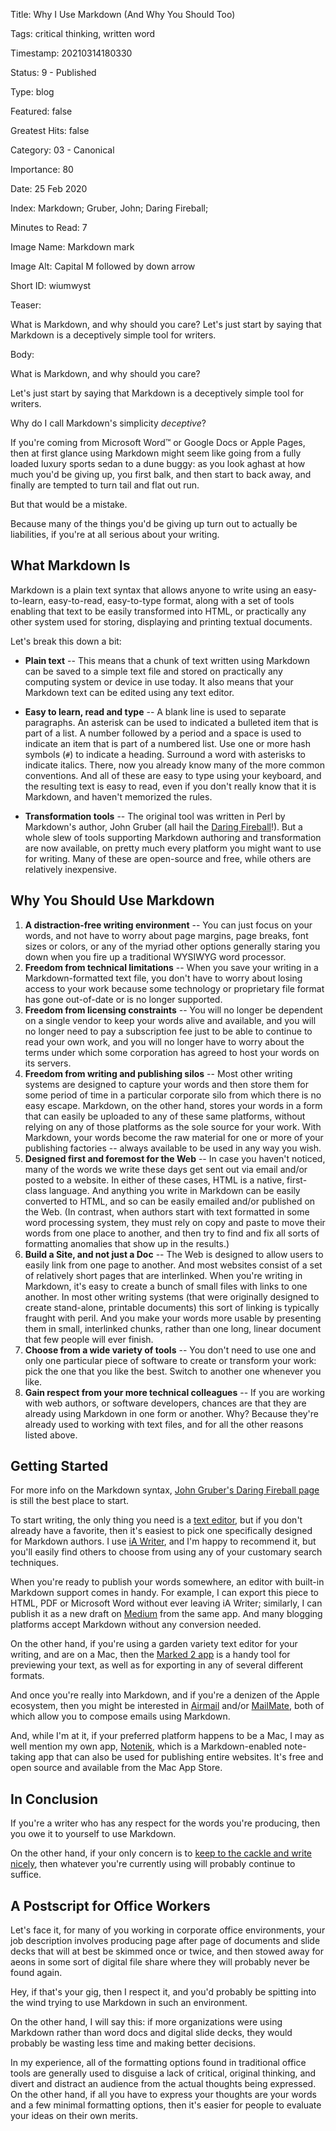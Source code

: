 Title:  Why I Use Markdown (And Why You Should Too)

Tags:   critical thinking, written word

Timestamp: 20210314180330

Status: 9 - Published

Type:   blog

Featured: false

Greatest Hits: false

Category: 03 - Canonical

Importance: 80

Date:   25 Feb 2020

Index:  Markdown; Gruber, John; Daring Fireball; 

Minutes to Read: 7

Image Name: Markdown mark

Image Alt: Capital M followed by down arrow

Short ID: wiumwyst

Teaser:

What is Markdown, and why should you care? Let's just start by saying that Markdown is a deceptively simple tool for writers. 


Body:

What is Markdown, and why should you care?

Let's just start by saying that Markdown is a deceptively simple tool for writers. 

Why do I call Markdown's simplicity *deceptive*?

If you're coming from Microsoft Word&trade; or Google Docs or Apple Pages, then at first glance using Markdown might seem like going from a fully loaded luxury sports sedan to a dune buggy: as you look aghast at how much you'd be giving up, you first balk, and then start to back away, and finally are tempted to turn tail and flat out run. 

But that would be a mistake. 

Because many of the things you'd be giving up turn out to actually be liabilities, if you're at all serious about your writing. 

## What Markdown Is

Markdown is a plain text syntax that allows anyone to write using an easy-to-learn, easy-to-read, easy-to-type format, along with a set of tools enabling that text to be easily transformed into HTML, or practically any other system used for storing, displaying and printing textual documents. 

Let's break this down a bit:

* **Plain text** -- This means that a chunk of text written using Markdown can be saved to a simple text file and stored on practically any computing system or device in use today. It also means that your Markdown text can be edited using any text editor. 

* **Easy to learn, read and type** -- A blank line is used to separate paragraphs. An asterisk can be used to indicated a bulleted item that is part of a list. A number followed by a period and a space is used to indicate an item that is part of a numbered list. Use one or more hash symbols (`#`) to indicate a heading. Surround a word with asterisks to indicate italics. There, now you already know many of the more common conventions. And all of these are easy to type using your keyboard, and the resulting text is easy to read, even if you don't really know that it is Markdown, and haven't memorized the rules. 

* **Transformation tools** -- The original tool was written in Perl by Markdown's author, John Gruber (all hail the [Daring Fireball](https://daringfireball.net)!). But a whole slew of tools supporting Markdown authoring and transformation are now available, on pretty much every platform you might want to use for writing. Many of these are open-source and free, while others are relatively inexpensive.  

## Why You Should Use Markdown

1. **A distraction-free writing environment** -- You can just focus on your words, and not have to worry about page margins, page breaks, font sizes or colors, or any of the myriad other options generally staring you down when you fire up a traditional WYSIWYG word processor. 
2. **Freedom from technical limitations** -- When you save your writing in a Markdown-formatted text file, you don't have to worry about losing access to your work because some technology or proprietary file format has gone out-of-date or is no longer supported. 
3. **Freedom from licensing constraints** -- You will no longer be dependent on a single vendor to keep your words alive and available, and you will no longer need to pay a subscription fee just to be able to continue to read your own work, and you will no longer have to worry about the terms under which some corporation has agreed to host your words on its servers. 
4. **Freedom from writing and publishing silos** -- Most other writing systems are designed to capture your words and then store them for some period of time in a particular corporate silo from which there is no easy escape. Markdown, on the other hand, stores your words in a form that can easily be uploaded to any of these same platforms, without relying on any of those platforms as the sole source for your work. With Markdown, your words become the raw material for one or more of your publishing factories -- always available to be used in any way you wish. 
5. **Designed first and foremost for the Web** -- In case you haven't noticed, many of the words we write these days get sent out via email and/or posted to a website. In either of these cases, HTML is a native, first-class language. And anything you write in Markdown can be easily converted to HTML, and so can be easily emailed and/or published on the Web. (In contrast, when authors start with text formatted in some word processing system, they must rely on copy and paste to move their words from one place to another, and then try to find and fix all sorts of formatting anomalies that show up in the results.)
6. **Build a Site, and not just a Doc** -- The Web is designed to allow users to easily link from one page to another. And most websites consist of a set of relatively short pages that are interlinked. When you're writing in Markdown, it's easy to create a bunch of small files with links to one another. In most other writing systems (that were originally designed to create stand-alone, printable documents) this sort of linking is typically fraught with peril. And you make your words more usable by presenting them in small, interlinked chunks, rather than one long, linear document that few people will ever finish. 
7. **Choose from a wide variety of tools** -- You don't need to use one and only one particular piece of software to create or transform your work: pick the one that you like the best. Switch to another one whenever you like. 
8. **Gain respect from your more technical colleagues** -- If you are working with web authors, or software developers, chances are that they are already using Markdown in one form or another. Why? Because they're already used to working with text files, and for all the other reasons listed above.  

## Getting Started

For more info on the Markdown syntax, [John Gruber's Daring Fireball page](https://daringfireball.net/projects/markdown/syntax) is still the best place to start. 

To start writing, the only thing you need is a [text editor](https://en.wikipedia.org/wiki/Text_editor), but if you don't already have a favorite, then it's easiest to pick one specifically designed for Markdown authors. I use [iA Writer](https://ia.net/writer), and I'm happy to recommend it, but you'll easily find others to choose from using any of your customary search techniques. 

When you're ready to publish your words somewhere, an editor with built-in Markdown support comes in handy. For example, I can export this piece to HTML, PDF or Microsoft Word without ever leaving iA Writer; similarly, I can publish it as a new draft on [Medium](https://medium.com/@hbowie) from the same app.  And many blogging platforms accept Markdown without any conversion needed. 

On the other hand, if you're using a garden variety text editor for your writing, and are on a Mac, then the [Marked 2 app](https://marked2app.com/) is a handy tool for previewing your text, as well as for exporting in any of several different formats. 

And once you're really into Markdown, and if you're a denizen of the Apple ecosystem, then you might be interested in [Airmail](https://airmailapp.com) and/or [MailMate](https://freron.com), both of which allow you to compose emails using Markdown. 

And, while I'm at it, if your preferred platform happens to be a Mac, I may as well mention my own app, [Notenik](https://notenik.net), which is a Markdown-enabled note-taking app that can also be used for publishing entire websites. It's free and open source and available from the Mac App Store. 

## In Conclusion

If you're a writer who has any respect for the words you're producing, then you owe it to yourself to use Markdown. 

On the other hand, if your only concern is to [keep to the cackle and write nicely](https://practopian.org/quotes/merely-a-muddle.html), then whatever you're currently using will probably continue to suffice. 

## A Postscript for Office Workers

Let's face it, for many of you working in corporate office environments, your job description involves producing page after page of documents and slide decks that will at best be skimmed once or twice, and then stowed away for aeons in some sort of digital file share where they will probably never be found again. 

Hey, if that's your gig, then I respect it, and you'd probably be spitting into the wind trying to use Markdown in such an environment. 

On the other hand, I will say this: if more organizations were using Markdown rather than word docs and digital slide decks, they would probably be wasting less time and making better decisions. 

In my experience, all of the formatting options found in traditional office tools are generally used to disguise a lack of critical, original thinking, and divert and distract an audience from the actual thoughts being expressed. On the other hand, if all you have to express your thoughts are your words and a few minimal formatting options, then it's easier for people to evaluate your ideas on their own merits.
